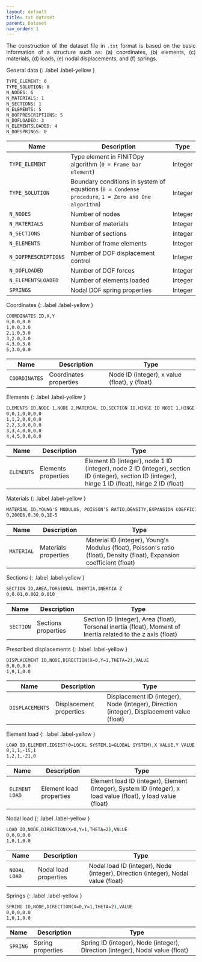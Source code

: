 ```yaml
---
layout: default
title: txt dataset
parent: Dataset
nav_order: 1
---
```


<p align = "justify">
The construction of the dataset file in <code>.txt</code> format is based on the basic information of a structure such as: (a) coordinates, (b) elements, (c) materials, (d) loads, (e) nodal displacements, and (f) springs.
</p>

General data
{: .label .label-yellow }

```cmd
TYPE_ELEMENT: 0
TYPE_SOLUTION: 0
N_NODES: 6
N_MATERIALS: 1
N_SECTIONS: 1
N_ELEMENTS: 5
N_DOFPRESCRIPTIONS: 5
N_DOFLOADED: 3
N_ELEMENTSLOADED: 4
N_DOFSPRINGS: 0
```

<table style = "width:100%">
    <thead>
      <tr>
        <th>Name</th>
        <th>Description</th>
        <th>Type</th>
      </tr>
    </thead>
    <tr>
        <td><code>TYPE_ELEMENT</code></td>
        <td>Type element in FINITOpy algorithm (<code>0 = Frame bar element</code>)</td>
        <td>Integer</td>
    </tr>
    <tr>
        <td><code>TYPE_SOLUTION</code></td>
        <td>Boundary conditions in system of equations (<code>0 = Condense procedure</code>, <code>1 = Zero and One algorithm</code>)</td>
        <td>Integer</td>
    </tr>  
    <tr>
        <td><code>N_NODES</code></td>
        <td>Number of nodes</td>
        <td>Integer</td>
    </tr>  
    <tr>
        <td><code>N_MATERIALS</code></td>
        <td>Number of materials</td>
        <td>Integer</td>
    </tr>  
    <tr>
        <td><code>N_SECTIONS</code></td>
        <td>Number of sections</td>
        <td>Integer</td>
    </tr>  
    <tr>
        <td><code>N_ELEMENTS</code></td>
        <td>Number of frame elements</td>
        <td>Integer</td>
    </tr>  
    <tr>
        <td><code>N_DOFPRESCRIPTIONS</code></td>
        <td>Number of DOF displacement control</td>
        <td>Integer</td>
    </tr>  
    <tr>
        <td><code>N_DOFLOADED</code></td>
        <td>Number of DOF forces</td>
        <td>Integer</td>
    </tr>  
    <tr>
        <td><code>N_ELEMENTSLOADED</code></td>
        <td>Number of elements loaded</td>
        <td>Integer</td>
    </tr>  
    <tr>
        <td><code>SPRINGS</code></td>
        <td>Nodal DOF spring properties</td>
        <td>Integer</td>
    </tr>  
</table>

Coordinates
{: .label .label-yellow }

```cmd
COORDINATES ID,X,Y
0,0.0,0.0
1,0.0,3.0
2,1.0,3.0
3,2.0,3.0
4,3.0,3.0
5,3.0,0.0
```

<table style = "width:100%">
    <thead>
      <tr>
        <th>Name</th>
        <th>Description</th>
        <th>Type</th>
      </tr>
    </thead>
    <tr>
        <td><code>COORDINATES</code></td>
        <td>Coordinates properties</td>
        <td>Node ID (integer), x value (float), y (float)</td>
    </tr>
</table>

Elements
{: .label .label-yellow }

```cmd
ELEMENTS ID,NODE 1,NODE 2,MATERIAL ID,SECTION ID,HINGE ID NODE 1,HINGE ID NODE 2
0,0,1,0,0,0,0
1,1,2,0,0,0,0
2,2,3,0,0,0,0
3,3,4,0,0,0,0
4,4,5,0,0,0,0
```

<table style = "width:100%">
    <thead>
      <tr>
        <th>Name</th>
        <th>Description</th>
        <th>Type</th>
      </tr>
    </thead>
    <tr>
        <td><code>ELEMENTS</code></td>
        <td>Elements properties</td>
        <td>Element ID (integer), node 1 ID (integer), node 2 ID (integer), section ID (integer), section ID (integer), hinge 1 ID (float), hinge 2 ID (float)</td>
    </tr>
</table>

Materials
{: .label .label-yellow }

```cmd
MATERIAL ID,YOUNG'S MODULUS, POISSON'S RATIO,DENSITY,EXPANSION COEFFICIENT
0,200E6,0.30,0,1E-5
```

<table style = "width:100%">
    <thead>
      <tr>
        <th>Name</th>
        <th>Description</th>
        <th>Type</th>
      </tr>
    </thead>
    <tr>
        <td><code>MATERIAL</code></td>
        <td>Materials properties</td>
        <td>Material ID (integer), Young's Modulus (float), Poisson's ratio (float), Density (float), Expansion coefficient (float)</td>
    </tr>
</table>

Sections
{: .label .label-yellow }

```cmd
SECTION ID,AREA,TORSIONAL INERTIA,INERTIA Z
0,0.01,0.002,0.010
```

<table style = "width:100%">
    <thead>
      <tr>
        <th>Name</th>
        <th>Description</th>
        <th>Type</th>
      </tr>
    </thead>
    <tr>
        <td><code>SECTION</code></td>
        <td>Sections properties</td>
        <td>Section ID (integer), Area (float), Torsonal inertia (float), Moment of Inertia related to the z axis (float)</td>
    </tr>
</table>

Prescribed displacements
{: .label .label-yellow }

```cmd
DISPLACEMENT ID,NODE,DIRECTION(X=0,Y=1,THETA=2),VALUE
0,0,0,0.0
1,0,1,0.0
```

<table style = "width:100%">
    <thead>
      <tr>
        <th>Name</th>
        <th>Description</th>
        <th>Type</th>
      </tr>
    </thead>
    <tr>
        <td><code>DISPLACEMENTS</code></td>
        <td>Displacement properties</td>
        <td>Displacement ID (integer), Node (integer), Direction (integer), Displacement value (float)</td>
    </tr>
</table>

Element load
{: .label .label-yellow }

```cmd
LOAD ID,ELEMENT,IDSIST(0=LOCAL SYSTEM,1=GLOBAL SYSTEM),X VALUE,Y VALUE
0,1,1,-15,1
1,2,1,-21,0
```

<table style = "width:100%">
    <thead>
      <tr>
        <th>Name</th>
        <th>Description</th>
        <th>Type</th>
      </tr>
    </thead>
    <tr>
        <td><code>ELEMENT LOAD</code></td>
        <td>Element load properties</td>
        <td>Element load ID (integer), Element (integer), System ID (integer), x load value (float), y load value (float)</td>
    </tr>
</table>

Nodal load
{: .label .label-yellow }

```cmd
LOAD ID,NODE,DIRECTION(X=0,Y=1,THETA=2),VALUE
0,0,0,0.0
1,0,1,0.0
```

<table style = "width:100%">
    <thead>
      <tr>
        <th>Name</th>
        <th>Description</th>
        <th>Type</th>
      </tr>
    </thead>
    <tr>
        <td><code>NODAL LOAD</code></td>
        <td>Nodal load properties</td>
        <td>Nodal load ID (integer), Node (integer), Direction (integer), Nodal value (float)</td>
    </tr>
</table>

Springs
{: .label .label-yellow }

```cmd
SPRING ID,NODE,DIRECTION(X=0,Y=1,THETA=2),VALUE
0,0,0,0.0
1,0,1,0.0
```

<table style = "width:100%">
    <thead>
      <tr>
        <th>Name</th>
        <th>Description</th>
        <th>Type</th>
      </tr>
    </thead>
    <tr>
        <td><code>SPRING</code></td>
        <td>Spring properties</td>
        <td>Spring ID (integer), Node (integer), Direction (integer), Nodal value (float)</td>
    </tr>
</table>